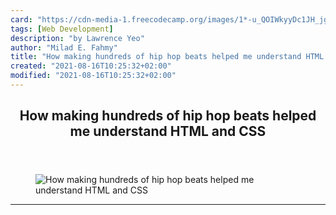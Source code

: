 ```yaml
---
card: "https://cdn-media-1.freecodecamp.org/images/1*-u_QOIWkyyDc1JH_jgbjhQ.jpeg"
tags: [Web Development]
description: "by Lawrence Yeo"
author: "Milad E. Fahmy"
title: "How making hundreds of hip hop beats helped me understand HTML and CSS"
created: "2021-08-16T10:25:32+02:00"
modified: "2021-08-16T10:25:32+02:00"
---
```

<div class="site-wrapper">
<main id="site-main" class="site-main outer">
<div class="inner">
<article class="post-full post tag-web-development tag-music tag-programming tag-web-design tag-design ">
<header class="post-full-header">
<h1 class="post-full-title">How making hundreds of hip hop beats helped me understand HTML and CSS</h1>
</header>
<figure class="post-full-image">
<picture>
<source media="(max-width: 700px)" sizes="1px" srcset="data:image/gif;base64,R0lGODlhAQABAIAAAAAAAP///yH5BAEAAAAALAAAAAABAAEAAAIBRAA7 1w">
<source media="(min-width: 701px)" sizes="(max-width: 800px) 400px,
(max-width: 1170px) 700px,
1400px" srcset="https://cdn-media-1.freecodecamp.org/images/1*-u_QOIWkyyDc1JH_jgbjhQ.jpeg 300w,
https://cdn-media-1.freecodecamp.org/images/1*-u_QOIWkyyDc1JH_jgbjhQ.jpeg 600w,
https://cdn-media-1.freecodecamp.org/images/1*-u_QOIWkyyDc1JH_jgbjhQ.jpeg 1000w,
https://cdn-media-1.freecodecamp.org/images/1*-u_QOIWkyyDc1JH_jgbjhQ.jpeg 2000w">
<img onerror="this.style.display='none'" src="https://cdn-media-1.freecodecamp.org/images/1*-u_QOIWkyyDc1JH_jgbjhQ.jpeg" alt="How making hundreds of hip hop beats helped me understand HTML and CSS">
</picture>
</figure>
<section class="post-full-content">
<div class="post-content medium-migrated-article">
</div>
<hr>
</section>
</article>
</div>
</main>
</div>
<!-- Google Tag Manager (noscript) -->
<!-- End Google Tag Manager (noscript) -->
